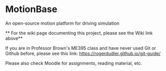 # MotionBase
An open-source motion platform for driving simulation

** For the wiki page documenting this project, please see the Wiki link above**

If you are in Professor Brown's ME395 class and have never used Git or Github before, please see this link:
https://rogerdudler.github.io/git-guide/

Please also check Moodle for assignments, reading material, etc. 
